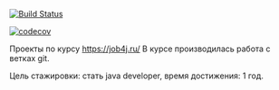 [![Build Status](https://travis-ci.org/johnivo/job4j.svg?branch=master)](https://travis-ci.org/johnivo/job4j)

[![codecov](https://codecov.io/gh/johnivo/job4j/branch/master/graph/badge.svg)](https://codecov.io/gh/johnivo/job4j)

Проекты по курсу https://job4j.ru/
В курсе производилась работа с ветках git.

Цель стажировки: стать java developer, время достижения: 1 год.